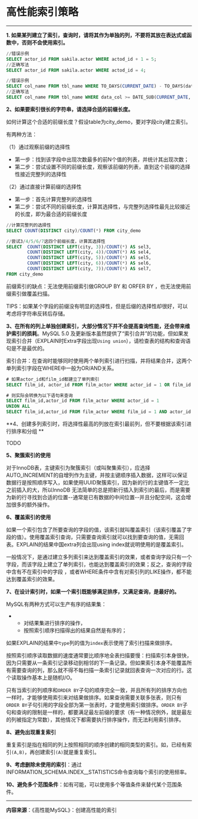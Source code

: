 # 高性能索引策略

---

**1. 如果某列建立了索引，查询时，请将其作为单独的列，不要将其放在表达式或函数中，否则不会使用索引。**

```sql
//错误示例
SELECT actor_id FROM sakila.actor WHERE actod_id + 1 = 5;
//正确写法
SELECT actor_id FROM sakila.actor WHERE actod_id = 4;

//错误示例
SELECT col_name FROM tbl_name WHERE TO_DAYS(CURRENT_DATE) - TO_DAYS(data_col) <= 10;
//正确写法
SELECT col_name FROM tbl_name WHERE data_col >= DATE_SUB(CURRENT_DATE, INTERVAL 10 DAY);
```

**2、如果要索引很长的字符串，请选择合适的前缀长度。**

如何计算这个合适的前缀长度？假设table为city\_demo，要对字段city建立索引。

有两种方法：

（1）通过观察前缀的选择性

* 第一步：找到该字段中出现次数最多的前N个值的列表，并统计其出现次数；
* 第二步：尝试设置不同的前缀长度，观察该前缀的列表，直到这个前缀的选择性接近完整列的选择性

（2）通过直接计算前缀的选择性

* 第一步：首先计算完整列的选择性
* 第二步：尝试不同的前缀长度，计算其选择性，与完整列选择性最先比较接近的长度，即为最合适的前缀长度

```sql
//计算完整列的选择性
SELECT COUNT(DISTINCT city)/COUNT(*) FROM city_demo

//尝试3/4/5/6/7这四个前缀长度，计算其选择性
SELECT  COUNT(DISTINCT LEFT(city, 3))/COUNT(*) AS sel3,
        COUNT(DISTINCT LEFT(city, 4))/COUNT(*) AS sel4,
        COUNT(DISTINCT LEFT(city, 5))/COUNT(*) AS sel5,
        COUNT(DISTINCT LEFT(city, 6))/COUNT(*) AS sel6,
        COUNT(DISTINCT LEFT(city, 7))/COUNT(*) AS sel7,
FROM city_demo
```

前缀索引的缺点：无法使用前缀索引做GROUP BY 和 ORFER BY ，也无法使用前缀索引做覆盖扫描。

TIPS：如果某个字段的前缀没有明显的选择性，但是后缀的选择性却很好，可以考虑将字符串反转后存储。

**3、在所有的列上单独创建索引，大部分情况下并不会提高查询性能，还会带来维护索引的损耗**。MySQL 5.0 及更新版本虽然提供了“索引合并”的功能，但如果发现索引合并（EXPLAIN时Extra字段出现`Using union`），请检查表的结构和查询语句是不是最优的。

索引合并：在查询时能够同时使用两个单列索引进行扫描，并将结果合并，这两个单列索引字段在WHERE中一般为OR/AND关系。

```sql
# 如果actor_id和film_id都建立了单列索引
SELECT film_id, actor_id FROM film_actor WHERE actor_id = 1 OR film_id = 1;

# 则实际会转换为以下语句来查询
SELECT film_id,actor_id FROM film_actor WHERE actor_id = 1  
UNION ALL 
SELECT film_id,actor_id FROM film_actor WHERE film_id = 1 AND actor_id <> 1
```

**4、创建多列索引时，将选择性最高的列放在索引最前列，但不要根据该索引进行排序和分组 **

TODO

**5、聚簇索引的使用**

对于InnoDB表，主键索引为聚簇索引（或叫聚集索引），应选择AUTO\_INCREMENT的自增列作为主键，并按主键顺序插入数据，这样可以保证数据行是按照顺序写入，如果使用UUID聚簇索引，因为新的行的主键值不一定比之前插入的大，所以InnoDB 无法简单的总是把新行插入到索引的最后，而是需要为新的行寻找到合适的位置--通常是已有数据的中间位置--并且分配空间，这会增加很多的额外操作。

**6、覆盖索引的使用**

如果一个索引包含了所要查询的字段的值，该索引就叫覆盖索引（该索引覆盖了字段的值）。使用覆盖索引查询，只需要查询索引就可以找到要查询的值，无需回表。EXPLAIN的结果中国extra列会出现using index就说明使用的是覆盖索引。

一般情况下，是通过建立多列索引来达到覆盖索引的效果，或者查询字段只有一个字段，而该字段上建立了单列索引，也能达到覆盖索引的效果；反之，查询的字段中含有不在索引中的字段 ，或者WHERE条件中含有对索引列的LIKE操作，都不能达到覆盖索引的效果。

**7、在设计索引时，如果一个索引既能够满足排序，又满足查询，是最好的。**

MySQL有两种方式可以生产有序的结果集：

* * 对结果集进行排序的操作，
  * 按照索引顺序扫描得出的结果自然是有序的；

如果EXPLAIN的结果中`type`列的值为`index`表示使用了索引扫描来做排序。

按照索引顺序读取数据的速度通常要比顺序地全表扫描要慢：扫描索引本身很快，因为只需要从一条索引记录移动到相邻的下一条记录。但如果索引本身不能覆盖所有需要查询的列，那么就不得不每扫描一条索引记录就回表查询一次对应的行。这个读取操作基本上是随机I/O。

只有当索引的列顺序和`ORDER BY`子句的顺序完全一致，并且所有列的排序方向也一样时，才能够使用索引来对结果做排序。如果查询需要关联多张表，则只有`ORDER BY`子句引用的字段全部为第一张表时，才能使用索引做排序。`ORDER BY`子句和查询的限制是一样的，都要满足最左前缀的要求（有一种情况例外，就是最左的列被指定为常数），其他情况下都需要执行排序操作，而无法利用索引排序。

**8、避免出现重复索引**

重复索引是指在相同的列上按照相同的顺序创建的相同类型的索引。如，已经有索引`(A,B)`，再创建索引`(A)`就是重复索引。

**9、考虑删除未使用的索引**：通过INFORMATION\_SCHEMA.INDEX\_\_STATISTICS命令查询每个索引的使用频率。

**10、避免多个范围条件**：如有可能，可以使用多个等值条件来替代某个范围条件。

---

**内容来源**：《高性能MySQL》：创建高性能的索引

